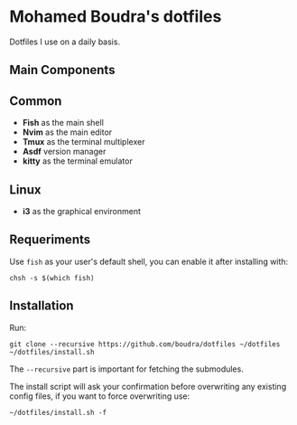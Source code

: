 # Mohamed Boudra's dotfiles

Dotfiles I use on a daily basis.

## Main Components

## Common

* **Fish** as the main shell
* **Nvim** as the main editor
* **Tmux** as the terminal multiplexer
* **Asdf** version manager
* **kitty** as the terminal emulator

## Linux

* **i3** as the graphical environment

## Requeriments

Use ```fish``` as your user's default shell, you can enable it after installing with:

```
chsh -s $(which fish)
```

## Installation

Run:
```
git clone --recursive https://github.com/boudra/dotfiles ~/dotfiles
~/dotfiles/install.sh
```

The ```--recursive``` part is important for fetching the submodules.

The install script will ask your confirmation before overwriting any existing config files, if you want to force overwriting use:

```
~/dotfiles/install.sh -f
````
